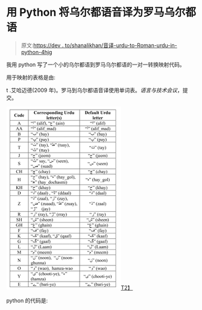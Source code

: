 # 用 Python 将乌尔都语音译为罗马乌尔都语

> 原文:[https://dev . to/shanalikhan/音译-urdu-to-Roman-urdu-in-python-4hjg](https://dev.to/shanalikhan/transliterate-urdu-to-roman-urdu-in-python-4hjg)

我用 python 写了一个小的乌尔都语到罗马乌尔都语的一对一转换映射代码。

用于映射的表格是由:

t .艾哈迈德(2009 年)。罗马到乌尔都语音译使用单词表。*语言与技术会议*，提交。

[![](img/f71df9da9766f2b0a5f3db525352e84d.png)T2】](https://res.cloudinary.com/practicaldev/image/fetch/s--pyyUXQ6Q--/c_limit%2Cf_auto%2Cfl_progressive%2Cq_auto%2Cw_880/https://cdn-images-1.medium.com/max/304/1%2Avbaz7q_gyPhxkSUm1xzgsw.png)

python 的代码是: